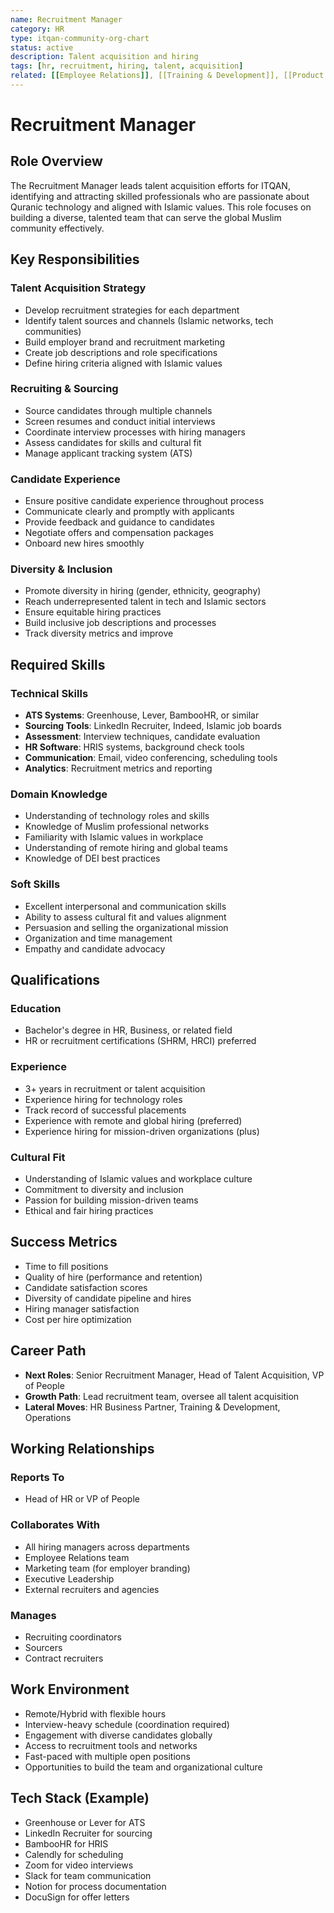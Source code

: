 ```yaml
---
name: Recruitment Manager
category: HR
type: itqan-community-org-chart
status: active
description: Talent acquisition and hiring
tags: [hr, recruitment, hiring, talent, acquisition]
related: [[Employee Relations]], [[Training & Development]], [[Product Manager]]
---
```


# Recruitment Manager

## Role Overview
The Recruitment Manager leads talent acquisition efforts for ITQAN, identifying and attracting skilled professionals who are passionate about Quranic technology and aligned with Islamic values. This role focuses on building a diverse, talented team that can serve the global Muslim community effectively.

## Key Responsibilities

### Talent Acquisition Strategy
- Develop recruitment strategies for each department
- Identify talent sources and channels (Islamic networks, tech communities)
- Build employer brand and recruitment marketing
- Create job descriptions and role specifications
- Define hiring criteria aligned with Islamic values

### Recruiting & Sourcing
- Source candidates through multiple channels
- Screen resumes and conduct initial interviews
- Coordinate interview processes with hiring managers
- Assess candidates for skills and cultural fit
- Manage applicant tracking system (ATS)

### Candidate Experience
- Ensure positive candidate experience throughout process
- Communicate clearly and promptly with applicants
- Provide feedback and guidance to candidates
- Negotiate offers and compensation packages
- Onboard new hires smoothly

### Diversity & Inclusion
- Promote diversity in hiring (gender, ethnicity, geography)
- Reach underrepresented talent in tech and Islamic sectors
- Ensure equitable hiring practices
- Build inclusive job descriptions and processes
- Track diversity metrics and improve

## Required Skills

### Technical Skills
- **ATS Systems**: Greenhouse, Lever, BambooHR, or similar
- **Sourcing Tools**: LinkedIn Recruiter, Indeed, Islamic job boards
- **Assessment**: Interview techniques, candidate evaluation
- **HR Software**: HRIS systems, background check tools
- **Communication**: Email, video conferencing, scheduling tools
- **Analytics**: Recruitment metrics and reporting

### Domain Knowledge
- Understanding of technology roles and skills
- Knowledge of Muslim professional networks
- Familiarity with Islamic values in workplace
- Understanding of remote hiring and global teams
- Knowledge of DEI best practices

### Soft Skills
- Excellent interpersonal and communication skills
- Ability to assess cultural fit and values alignment
- Persuasion and selling the organizational mission
- Organization and time management
- Empathy and candidate advocacy

## Qualifications

### Education
- Bachelor's degree in HR, Business, or related field
- HR or recruitment certifications (SHRM, HRCI) preferred

### Experience
- 3+ years in recruitment or talent acquisition
- Experience hiring for technology roles
- Track record of successful placements
- Experience with remote and global hiring (preferred)
- Experience hiring for mission-driven organizations (plus)

### Cultural Fit
- Understanding of Islamic values and workplace culture
- Commitment to diversity and inclusion
- Passion for building mission-driven teams
- Ethical and fair hiring practices

## Success Metrics
- Time to fill positions
- Quality of hire (performance and retention)
- Candidate satisfaction scores
- Diversity of candidate pipeline and hires
- Hiring manager satisfaction
- Cost per hire optimization

## Career Path
- **Next Roles**: Senior Recruitment Manager, Head of Talent Acquisition, VP of People
- **Growth Path**: Lead recruitment team, oversee all talent acquisition
- **Lateral Moves**: HR Business Partner, Training & Development, Operations

## Working Relationships

### Reports To
- Head of HR or VP of People

### Collaborates With
- All hiring managers across departments
- Employee Relations team
- Marketing team (for employer branding)
- Executive Leadership
- External recruiters and agencies

### Manages
- Recruiting coordinators
- Sourcers
- Contract recruiters

## Work Environment
- Remote/Hybrid with flexible hours
- Interview-heavy schedule (coordination required)
- Engagement with diverse candidates globally
- Access to recruitment tools and networks
- Fast-paced with multiple open positions
- Opportunities to build the team and organizational culture

## Tech Stack (Example)
- Greenhouse or Lever for ATS
- LinkedIn Recruiter for sourcing
- BambooHR for HRIS
- Calendly for scheduling
- Zoom for video interviews
- Slack for team communication
- Notion for process documentation
- DocuSign for offer letters